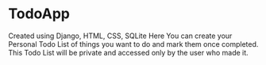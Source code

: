 # TodoApp
Created using Django, HTML, CSS, SQLite
Here You can create your Personal Todo List of things you want to do and mark them once completed. This Todo List will be private and accessed only by the user who made it.
